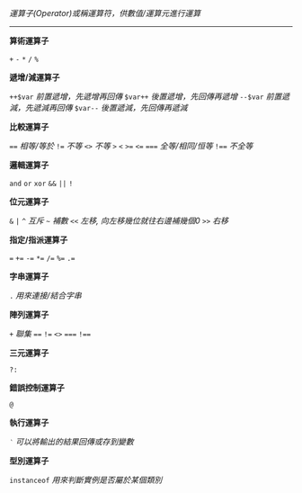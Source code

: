 *運算子(Operator)或稱運算符，供數值/運算元進行運算*

***

**算術運算子**

`+`
`-`
`*`
`/`
`%`

**遞增/減運算子**

`++$var`	*前置遞增，先遞增再回傳*
`$var++`	*後置遞增，先回傳再遞增*
`--$var`	*前置遞減，先遞減再回傳*
`$var--`	*後置遞減，先回傳再遞減*

**比較運算子**

`==`	*相等/等於*
`!=`	*不等*
`<>`	*不等*
`>`
`<`
`>=`
`<=`
`===`	*全等/相同/恒等*
`!==`	*不全等*

**邏輯運算子**

`and`
`or`
`xor`
`&&`
`||`
`!`


**位元運算子**

`&`
`|`
`^`		*互斥*
`~`		*補數*
`<<`	*左移, 向左移幾位就往右邊補幾個0*
`>>`	*右移*

**指定/指派運算子**

`=`
`+=`
`-=`
`*=`
`/=`
`%=`
`.=`

**字串運算子**

`.`		*用來連接/結合字串*

**陣列運算子**

`+`		*聯集*
`==`
`!=`
`<>`
`===`
`!==`

**三元運算子**

`?:`

**錯誤控制運算子**

`@`

**執行運算子**

`‵`		*可以將輸出的結果回傳或存到變數*

**型別運算子**

`instanceof`	*用來判斷實例是否屬於某個類別*